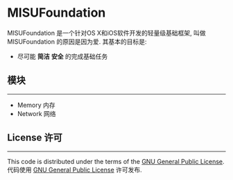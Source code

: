 # MISUFoundation

MISUFoundation 是一个针对OS X和iOS软件开发的轻量级基础框架, 叫做 MISUFoundation 的原因是因为爱. 其基本的目标是:

* 尽可能 **简洁** **安全** 的完成基础任务

## 模块

---

* Memory 内存
* Network 网络

## License 许可

---

This code is distributed under the terms of the [GNU General Public License](http://www.gnu.org/licenses/gpl.html).  
代码使用 [GNU General Public License](http://www.gnu.org/licenses/gpl.html) 许可发布.